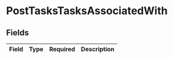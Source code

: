 # PostTasksTasksAssociatedWith


## Fields

| Field       | Type        | Required    | Description |
| ----------- | ----------- | ----------- | ----------- |